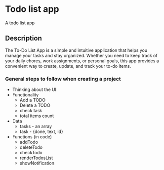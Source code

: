 # Todo list app
A todo list app


## Description
The To-Do List App is a simple and intuitive application that helps you manage your tasks and stay organized. Whether you need to keep track of your daily chores, work assignments, or personal goals, this app provides a convenient way to create, update, and track your to-do items.



### General steps to follow when creating a project

- Thinking about the UI
- Functionality
	- Add a TODO
	- Delete a TODO
	- check task
	- total items count
- Data
	- tasks - an array
	- task - {done, text, id}
- Functions (in code)
	- addTodo
	- deleteTodo
	- checkTodo
	- renderTodosList
	- showNotification
